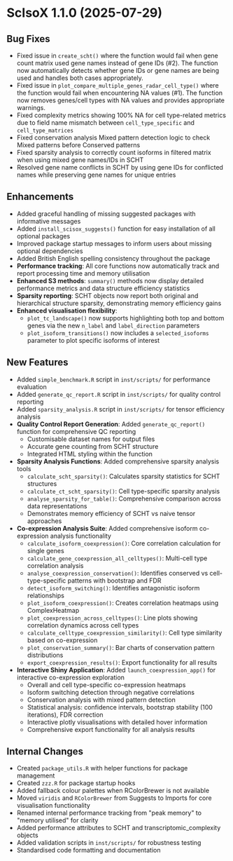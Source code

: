 # ScIsoX 1.1.0 (2025-07-29)

## Bug Fixes

* Fixed issue in `create_scht()` where the function would fail when gene count matrix used gene names instead of gene IDs (#2). The function now automatically detects whether gene IDs or gene names are being used and handles both cases appropriately.
* Fixed issue in `plot_compare_multiple_genes_radar_cell_type()` where the function would fail when encountering NA values (#1). The function now removes genes/cell types with NA values and provides appropriate warnings.
* Fixed complexity metrics showing 100% NA for cell type-related metrics due to field name mismatch between `cell_type_specific` and `cell_type_matrices`
* Fixed conservation analysis Mixed pattern detection logic to check Mixed patterns before Conserved patterns
* Fixed sparsity analysis to correctly count isoforms in filtered matrix when using mixed gene names/IDs in SCHT
* Resolved gene name conflicts in SCHT by using gene IDs for conflicted names while preserving gene names for unique entries

## Enhancements

* Added graceful handling of missing suggested packages with informative messages
* Added `install_scisox_suggests()` function for easy installation of all optional packages
* Improved package startup messages to inform users about missing optional dependencies
* Added British English spelling consistency throughout the package
* **Performance tracking**: All core functions now automatically track and report processing time and memory utilisation
* **Enhanced S3 methods**: `summary()` methods now display detailed performance metrics and data structure efficiency statistics
* **Sparsity reporting**: SCHT objects now report both original and hierarchical structure sparsity, demonstrating memory efficiency gains
* **Enhanced visualisation flexibility**: 
  - `plot_tc_landscape()` now supports highlighting both top and bottom genes via the new `n_label` and `label_direction` parameters
  - `plot_isoform_transitions()` now includes a `selected_isoforms` parameter to plot specific isoforms of interest

## New Features

* Added `simple_benchmark.R` script in `inst/scripts/` for performance evaluation
* Added `generate_qc_report.R` script in `inst/scripts/` for quality control reporting
* Added `sparsity_analysis.R` script in `inst/scripts/` for tensor efficiency analysis
* **Quality Control Report Generation**: Added `generate_qc_report()` function for comprehensive QC reporting
  - Customisable dataset names for output files
  - Accurate gene counting from SCHT structure
  - Integrated HTML styling within the function
* **Sparsity Analysis Functions**: Added comprehensive sparsity analysis tools
  - `calculate_scht_sparsity()`: Calculates sparsity statistics for SCHT structures
  - `calculate_ct_scht_sparsity()`: Cell type-specific sparsity analysis
  - `analyse_sparsity_for_table()`: Comprehensive comparison across data representations
  - Demonstrates memory efficiency of SCHT vs naive tensor approaches
* **Co-expression Analysis Suite**: Added comprehensive isoform co-expression analysis functionality
  - `calculate_isoform_coexpression()`: Core correlation calculation for single genes
  - `calculate_gene_coexpression_all_celltypes()`: Multi-cell type correlation analysis
  - `analyse_coexpression_conservation()`: Identifies conserved vs cell-type-specific patterns with bootstrap and FDR
  - `detect_isoform_switching()`: Identifies antagonistic isoform relationships
  - `plot_isoform_coexpression()`: Creates correlation heatmaps using ComplexHeatmap
  - `plot_coexpression_across_celltypes()`: Line plots showing correlation dynamics across cell types
  - `calculate_celltype_coexpression_similarity()`: Cell type similarity based on co-expression
  - `plot_conservation_summary()`: Bar charts of conservation pattern distributions
  - `export_coexpression_results()`: Export functionality for all results
* **Interactive Shiny Application**: Added `launch_coexpression_app()` for interactive co-expression exploration
  - Overall and cell type-specific co-expression heatmaps
  - Isoform switching detection through negative correlations
  - Conservation analysis with mixed pattern detection
  - Statistical analysis: confidence intervals, bootstrap stability (100 iterations), FDR correction
  - Interactive plotly visualisations with detailed hover information
  - Comprehensive export functionality for all analysis results

## Internal Changes

* Created `package_utils.R` with helper functions for package management
* Created `zzz.R` for package startup hooks
* Added fallback colour palettes when RColorBrewer is not available
* Moved `viridis` and `RColorBrewer` from Suggests to Imports for core visualisation functionality
* Renamed internal performance tracking from "peak memory" to "memory utilised" for clarity
* Added performance attributes to SCHT and transcriptomic_complexity objects
* Added validation scripts in `inst/scripts/` for robustness testing
* Standardised code formatting and documentation